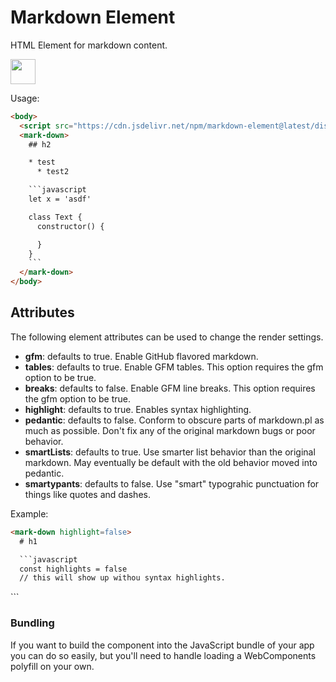 # Markdown Element

HTML Element for markdown content.

<p>
  <a href="https://www.patreon.com/bePatron?u=880479">
    <img src="https://c5.patreon.com/external/logo/become_a_patron_button.png" height="40px" />
  </a>
</p>

Usage:

```html
<body>
  <script src="https://cdn.jsdelivr.net/npm/markdown-element@latest/dist/markdown-elements.min.js"></script>
  <mark-down>
    ## h2

    * test
      * test2

    ```javascript
    let x = 'asdf'

    class Text {
      constructor() {

      }
    }
    ```
  </mark-down>
</body>
```

## Attributes

The following element attributes can be used to change the render settings.

* **gfm**: defaults to true. Enable GitHub flavored markdown.
* **tables**: defaults to true. Enable GFM tables. This option requires the gfm option to be true.
* **breaks**: defaults to false. Enable GFM line breaks. This option requires the gfm option to be true.
* **highlight**: defaults to true. Enables syntax highlighting.
* **pedantic**: defaults to false. Conform to obscure parts of markdown.pl as much as possible. Don't fix any of the original markdown bugs or poor behavior.
* **smartLists**: defaults to true. Use smarter list behavior than the original markdown. May eventually be default with the old behavior moved into pedantic.
* **smartypants**: defaults to false. Use "smart" typograhic punctuation for things like quotes and dashes.

Example:

```html
<mark-down highlight=false>
  # h1

  ```javascript
  const highlights = false
  // this will show up withou syntax highlights.
  ```
</mark-down>
```

### Bundling

If you want to build the component into the JavaScript bundle of your app
you can do so easily, but you'll need to handle loading a WebComponents
polyfill on your own.
